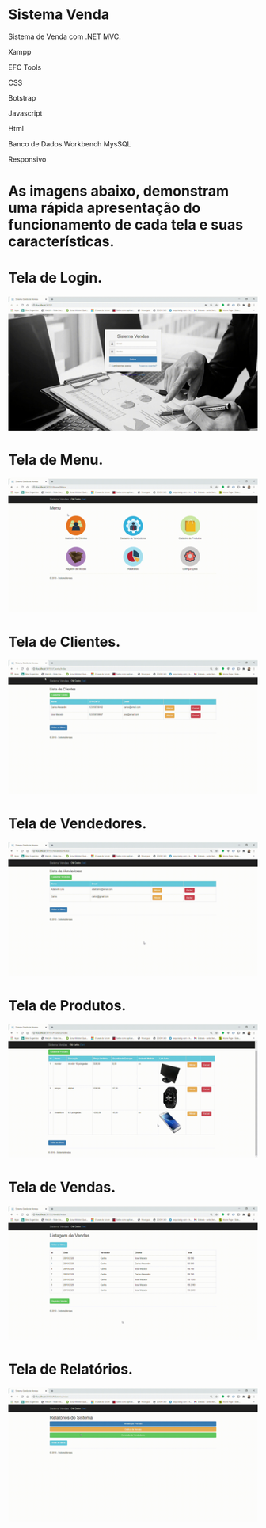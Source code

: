 # Sistema Venda
Sistema de Venda com .NET MVC.

Xampp

EFC Tools

CSS

Botstrap

Javascript

Html

Banco de Dados Workbench MysSQL

Responsivo


# As imagens abaixo, demonstram uma rápida apresentação do funcionamento de cada tela e suas características.

# Tela de Login.
![Login](https://github.com/CarlosAlexFO/SistemaVenda_aspnet/blob/master/Login.gif)



# Tela de Menu.
![Menu](https://github.com/CarlosAlexFO/SistemaVenda_aspnet/blob/master/Menu.gif)



# Tela de Clientes.
![TelaCliente](https://github.com/CarlosAlexFO/SistemaVenda_aspnet/blob/master/TelaCliente.gif)



# Tela de Vendedores.
![TelaVendedor](https://github.com/CarlosAlexFO/SistemaVenda_aspnet/blob/master/TelaVendedor.gif)



# Tela de Produtos.
![TelaProdutos](https://github.com/CarlosAlexFO/SistemaVenda_aspnet/blob/master/TelaProdutos.gif)



# Tela de Vendas.
![TelaVendas](https://github.com/CarlosAlexFO/SistemaVenda_aspnet/blob/master/TelaVendas.gif)




# Tela de Relatórios.
![TelaRelatorio](https://github.com/CarlosAlexFO/SistemaVenda_aspnet/blob/master/TelaRelatorio.gif)



